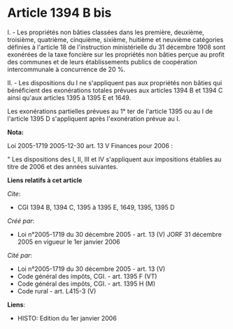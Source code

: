 # Article 1394 B bis

I. - Les propriétés non bâties classées dans les première, deuxième, troisième, quatrième, cinquième, sixième, huitième et
neuvième catégories définies à l'article 18 de l'instruction ministérielle du 31 décembre 1908 sont exonérées de la taxe
foncière sur les propriétés non bâties perçue au profit des communes et de leurs établissements publics de coopération
intercommunale à concurrence de 20 %.

II. - Les dispositions du I ne s'appliquent pas aux propriétés non bâties qui bénéficient des exonérations totales prévues
aux articles 1394 B et 1394 C ainsi qu'aux articles 1395 à 1395 E et 1649.

Les exonérations partielles prévues au 1° ter de l'article 1395 ou au I de l'article 1395 D s'appliquent après l'exonération
prévue au I.

**Nota:**

Loi 2005-1719 2005-12-30 art. 13 V Finances pour 2006 : 

" Les dispositions des I, II, III et IV s'appliquent aux impositions établies au titre de 2006 et des années suivantes.

**Liens relatifs à cet article**

_Cite_:

  - CGI 1394 B, 1394 C, 1395 à 1395 E, 1649, 1395, 1395 D

_Créé par_:

  - Loi n°2005-1719 du 30 décembre 2005 - art. 13 (V) JORF 31 décembre 2005 en vigueur le 1er janvier 2006

_Cité par_:

  - Loi n°2005-1719 du 30 décembre 2005 - art. 13 (V)
  - Code général des impôts, CGI. - art. 1395 F (VT)
  - Code général des impôts, CGI. - art. 1395 H (M)
  - Code rural - art. L415-3 (V)

**Liens**:

  - HISTO: Edition du 1er janvier 2006
